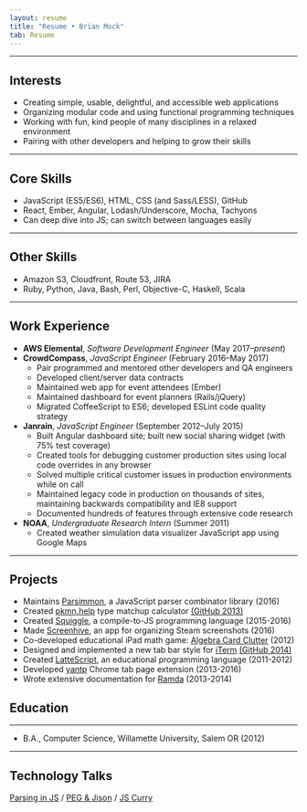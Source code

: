 ```yaml
---
layout: resume
title: "Resume • Brian Mock"
tab: Resume
---
```


* * *

## Interests

- Creating simple, usable, delightful, and accessible web applications
- Organizing modular code and using functional programming techniques
- Working with fun, kind people of many disciplines in a relaxed environment
- Pairing with other developers and helping to grow their skills

* * *

## Core Skills

- JavaScript (ES5/ES6), HTML, CSS (and Sass/LESS), GitHub
- React, Ember, Angular, Lodash/Underscore, Mocha, Tachyons
- Can deep dive into JS; can switch between languages easily

* * *

## Other Skills

- Amazon S3, Cloudfront, Route 53, JIRA
- Ruby, Python, Java, Bash, Perl, Objective-C, Haskell, Scala

* * *

## Work Experience

- **AWS Elemental**, *Software Development Engineer* (May 2017–*present*)
- **CrowdCompass**, *JavaScript Engineer* (February 2016–May 2017)
    - Pair programmed and mentored other developers and QA engineers
    - Developed client/server data contracts
    - Maintained web app for event attendees (Ember)
    - Maintained dashboard for event planners (Rails/jQuery)
    - Migrated CoffeeScript to ES6; developed ESLint code quality strategy
- **Janrain**, *JavaScript Engineer* (September 2012–July 2015)
    - Built Angular dashboard site; built new social sharing widget (with 75% test coverage)
    - Created tools for debugging customer production sites using local code overrides in any browser
    - Solved multiple critical customer issues in production environments while on call
    - Maintained legacy code in production on thousands of sites, maintaining backwards compatibility and IE8 support
    - Documented hundreds of features through extensive code research
- **NOAA**, *Undergraduate Research Intern* (Summer 2011)
    - Created weather simulation data visualizer JavaScript app using Google Maps

* * *

## Projects

- Maintains [Parsimmon](https://github.com/jneen/parsimmon/), a JavaScript parser combinator library (2016)
- Created [pkmn.help](https://pkmn.help) type matchup calculator [(GitHub 2013)](https://github.com/wavebeem/pkmn-type-calc)
- Created [Squiggle](http://squiggle-lang.org/), a compile-to-JS programming language (2015-2016)
- Made [Screenhive](https://github.com/wavebeem/screenhive), an app for organizing Steam screenshots (2016)
- Co-developed educational iPad math game: [Algebra Card Clutter](http://itunes.apple.com/us/app/algebra-card-clutter/id549330499) (2012)
- Designed and implemented a new tab bar style for [iTerm](http://iterm2.com/) [(GitHub 2014)](https://github.com/gnachman/iTerm2/pull/185)
- Created [LatteScript](http://misc.mockbrian.com/lattescript/), an educational programming language (2011-2012)
- Developed [yantp](https://chrome.google.com/webstore/detail/yet-another-new-tab-page/imfkhhcponjpjhfpaccepedaabjclbjj) Chrome tab page extension (2013-2016)
- Wrote extensive documentation for [Ramda](https://github.com/ramda/ramda/pulls?q=is%3Apr+author%3Awavebeem+is%3Aclosed) (2013-2014)

## Education

* * *

- B.A., Computer Science, Willamette University, Salem OR (2012)

* * *

## Technology Talks

[Parsing in JS][talk_1] / [PEG & Jison][talk_2] / [JS Curry][talk_3]

[talk_1]: http://misc.mockbrian.com/talk/parsing-jison/#/
[talk_2]: http://misc.mockbrian.com/talk/peg-jison/#/
[talk_3]: http://misc.mockbrian.com/talk/js-curry/#/

